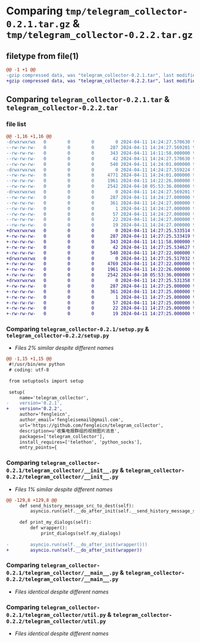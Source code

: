 # Comparing `tmp/telegram_collector-0.2.1.tar.gz` & `tmp/telegram_collector-0.2.2.tar.gz`

## filetype from file(1)

```diff
@@ -1 +1 @@
-gzip compressed data, was "telegram_collector-0.2.1.tar", last modified: Thu Apr 11 14:24:27 2024, max compression
+gzip compressed data, was "telegram_collector-0.2.2.tar", last modified: Thu Apr 11 14:27:25 2024, max compression
```

## Comparing `telegram_collector-0.2.1.tar` & `telegram_collector-0.2.2.tar`

### file list

```diff
@@ -1,16 +1,16 @@
-drwxrwxrwx   0        0        0        0 2024-04-11 14:24:27.570630 telegram_collector-0.2.1/
--rw-rw-rw-   0        0        0      287 2024-04-11 14:24:27.569201 telegram_collector-0.2.1/PKG-INFO
--rw-rw-rw-   0        0        0      343 2024-04-11 14:11:58.000000 telegram_collector-0.2.1/README.md
--rw-rw-rw-   0        0        0       42 2024-04-11 14:24:27.570630 telegram_collector-0.2.1/setup.cfg
--rw-rw-rw-   0        0        0      540 2024-04-11 14:24:01.000000 telegram_collector-0.2.1/setup.py
-drwxrwxrwx   0        0        0        0 2024-04-11 14:24:27.559224 telegram_collector-0.2.1/telegram_collector/
--rw-rw-rw-   0        0        0     4771 2024-04-11 14:24:01.000000 telegram_collector-0.2.1/telegram_collector/__init__.py
--rw-rw-rw-   0        0        0     1961 2024-04-11 14:22:26.000000 telegram_collector-0.2.1/telegram_collector/__main__.py
--rw-rw-rw-   0        0        0     2542 2024-04-10 05:53:36.000000 telegram_collector-0.2.1/telegram_collector/util.py
-drwxrwxrwx   0        0        0        0 2024-04-11 14:24:27.569201 telegram_collector-0.2.1/telegram_collector.egg-info/
--rw-rw-rw-   0        0        0      287 2024-04-11 14:24:27.000000 telegram_collector-0.2.1/telegram_collector.egg-info/PKG-INFO
--rw-rw-rw-   0        0        0      361 2024-04-11 14:24:27.000000 telegram_collector-0.2.1/telegram_collector.egg-info/SOURCES.txt
--rw-rw-rw-   0        0        0        1 2024-04-11 14:24:27.000000 telegram_collector-0.2.1/telegram_collector.egg-info/dependency_links.txt
--rw-rw-rw-   0        0        0       57 2024-04-11 14:24:27.000000 telegram_collector-0.2.1/telegram_collector.egg-info/entry_points.txt
--rw-rw-rw-   0        0        0       22 2024-04-11 14:24:27.000000 telegram_collector-0.2.1/telegram_collector.egg-info/requires.txt
--rw-rw-rw-   0        0        0       19 2024-04-11 14:24:27.000000 telegram_collector-0.2.1/telegram_collector.egg-info/top_level.txt
+drwxrwxrwx   0        0        0        0 2024-04-11 14:27:25.533514 telegram_collector-0.2.2/
+-rw-rw-rw-   0        0        0      287 2024-04-11 14:27:25.533419 telegram_collector-0.2.2/PKG-INFO
+-rw-rw-rw-   0        0        0      343 2024-04-11 14:11:58.000000 telegram_collector-0.2.2/README.md
+-rw-rw-rw-   0        0        0       42 2024-04-11 14:27:25.534627 telegram_collector-0.2.2/setup.cfg
+-rw-rw-rw-   0        0        0      540 2024-04-11 14:27:22.000000 telegram_collector-0.2.2/setup.py
+drwxrwxrwx   0        0        0        0 2024-04-11 14:27:25.517032 telegram_collector-0.2.2/telegram_collector/
+-rw-rw-rw-   0        0        0     4769 2024-04-11 14:27:22.000000 telegram_collector-0.2.2/telegram_collector/__init__.py
+-rw-rw-rw-   0        0        0     1961 2024-04-11 14:22:26.000000 telegram_collector-0.2.2/telegram_collector/__main__.py
+-rw-rw-rw-   0        0        0     2542 2024-04-10 05:53:36.000000 telegram_collector-0.2.2/telegram_collector/util.py
+drwxrwxrwx   0        0        0        0 2024-04-11 14:27:25.531358 telegram_collector-0.2.2/telegram_collector.egg-info/
+-rw-rw-rw-   0        0        0      287 2024-04-11 14:27:25.000000 telegram_collector-0.2.2/telegram_collector.egg-info/PKG-INFO
+-rw-rw-rw-   0        0        0      361 2024-04-11 14:27:25.000000 telegram_collector-0.2.2/telegram_collector.egg-info/SOURCES.txt
+-rw-rw-rw-   0        0        0        1 2024-04-11 14:27:25.000000 telegram_collector-0.2.2/telegram_collector.egg-info/dependency_links.txt
+-rw-rw-rw-   0        0        0       57 2024-04-11 14:27:25.000000 telegram_collector-0.2.2/telegram_collector.egg-info/entry_points.txt
+-rw-rw-rw-   0        0        0       22 2024-04-11 14:27:25.000000 telegram_collector-0.2.2/telegram_collector.egg-info/requires.txt
+-rw-rw-rw-   0        0        0       19 2024-04-11 14:27:25.000000 telegram_collector-0.2.2/telegram_collector.egg-info/top_level.txt
```

### Comparing `telegram_collector-0.2.1/setup.py` & `telegram_collector-0.2.2/setup.py`

 * *Files 2% similar despite different names*

```diff
@@ -1,15 +1,15 @@
 #!/usr/bin/env python
 # coding: utf-8
 
 from setuptools import setup
 
 setup(
     name='telegram_collector',
-    version='0.2.1',
+    version='0.2.2',
     author='fengleicn',
     author_email='fengleisemail@gmail.com',
     url='https://github.com/fengleicn/telegram_collector',
     description=u'收集电报群组的视频图片消息',
     packages=['telegram_collector'],
     install_requires=['telethon', 'python_socks'],
     entry_points={
```

### Comparing `telegram_collector-0.2.1/telegram_collector/__init__.py` & `telegram_collector-0.2.2/telegram_collector/__init__.py`

 * *Files 1% similar despite different names*

```diff
@@ -129,8 +129,8 @@
     def send_history_message_src_to_dest(self):
         asyncio.run(self.__do_after_init(self.__send_history_message_src_to_dest))
 
     def print_my_dialogs(self):
         def wrapper():
             print_dialogs(self.my_dialogs)
 
-        asyncio.run(self.__do_after_init(wrapper()))
+        asyncio.run(self.__do_after_init(wrapper))
```

### Comparing `telegram_collector-0.2.1/telegram_collector/__main__.py` & `telegram_collector-0.2.2/telegram_collector/__main__.py`

 * *Files identical despite different names*

### Comparing `telegram_collector-0.2.1/telegram_collector/util.py` & `telegram_collector-0.2.2/telegram_collector/util.py`

 * *Files identical despite different names*

